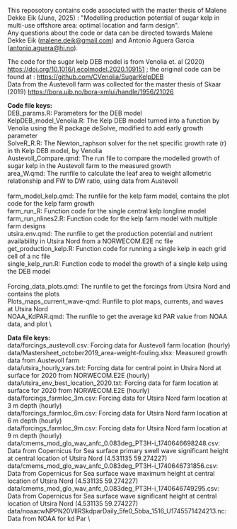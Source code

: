 This reposotory contains code associated with the master thesis of Malene Dekke Eik (June, 2025) : "Modelling production potential of sugar kelp in multi-use offshore area: optimal location and farm design". \
Any questions about the code or data can be directed towards Malene Dekke Eik (malene.deik@gmail.com) and Antonio Aguera Garcia (antonio.aguera@hi.no). 

The code for the sugar kelp DEB model is from Venolia et. al (2020) https://doi.org/10.1016/j.ecolmodel.2020.109151 ; the original code can be found at : https://github.com/CVenolia/SugarKelpDEB \
Data from the Austevoll farm was collected for the master thesis of Skaar (2019) https://bora.uib.no/bora-xmlui/handle/1956/21026

**Code file keys:** \
DEB_params.R: Parameters for the DEB model \
KelpDEB_model_Venolia.R: The Kelp DEB model turned into a function by Venolia using the R package deSolve, modified to add early growth parameter \
SolveR_R.R: The Newton_raphson solver for the net specific growth rate (r) in th Kelp DEB model, by Venolia \
Austevoll_Compare.qmd: The run file to compare the modelled growth of sugar kelp in the Austevoll farm to the measured growth \
area_W.qmd: The runfile to calculate the leaf area to weight allometric relationship and FW to DW ratio, using data from Austevoll \
 \
farm_model_kelp.qmd: The runfile for the kelp farm model, contains the plot code for the kelp farm growth \
farm_run_R: Function code for the single central kelp longline model \
farm_run_nlines2.R: Function code for the kelp farm model with multiple farm designs \
utsira.env.qmd: The runfile to get the production potential and nutrient availability in Utsira Nord from a NORWECOM.E2E nc file \
get_production_kelp.R: Function code for running a single kelp in each grid cell of a nc file \
single_kelp_run.R: Function code to model the growth of a single kelp using the DEB model \
 \
Forcing_data_plots.qmd: The runfile to get the forcings from Utsira Nord and contains the plots \
Plots_maps_current_wave-qmd: Runfile to plot maps, currents, and waves at Utsira Nord \
NOAA_KdPAR.qmd: The runfile to get the average kd PAR value from NOAA data, and plot  \
 
**Data file keys:** \
data/forcings_austevoll.csv: Forcing data for Austevoll farm location (hourly) \
data/Mastersheet_october2019_area-weight-fouling.xlsx: Measured growth data from Austevoll farm \
data/utsira_hourly_vars.txt: Forcing data for central point in Utsira Nord at surface for 2020 from NORWECOM.E2E (hourly) \
data/utsira_env_best_location_2020.txt: Forcing data for farm location at surface for 2020 from NORWECOM.E2E (hourly) \
data/forcings_farmloc_3m.csv: Forcing data for Utsira Nord farm location at 3 m depth (hourly) \
data/forcings_farmloc_6m.csv: Forcing data for Utsira Nord farm location at 6 m depth (hourly) \
data/forcings_farmloc_9m.csv: Forcing data for Utsira Nord farm location at 9 m depth (hourly) \
data/cmems_mod_glo_wav_anfc_0.083deg_PT3H-i_1740646698248.csv: Data from Copernicus for Sea surface primary swell wave significant height at central location of Utsira Nord (4.531135 59.274227) \
data/cmems_mod_glo_wav_anfc_0.083deg_PT3H-i_1740646731856.csv: Data from Copernicus for Sea surface wave maximum height at central location of Utsira Nord (4.531135 59.274227) \
data/cmems_mod_glo_wav_anfc_0.083deg_PT3H-i_1740646749295.csv: Data from Copernicus for Sea surface wave significant height at central location of Utsira Nord (4.531135 59.274227) \
data/noaacwNPPN20VIIRSkdparDaily_5fe0_5bba_1516_U1745571424213.nc: Data from NOAA for kd Par \
